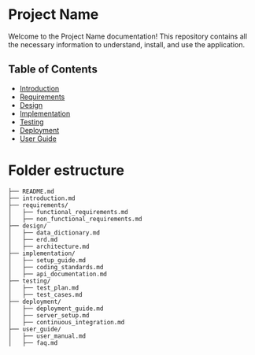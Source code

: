 # Project Name

Welcome to the Project Name documentation! This repository contains all the necessary information to understand, install, and use the application.

## Table of Contents
- [Introduction](introduction.md)
- [Requirements](requirements/)
- [Design](design/)
- [Implementation](implementation/)
- [Testing](testing/)
- [Deployment](deployment/)
- [User Guide](user_guide/)

# Folder estructure

```docs/
├── README.md
├── introduction.md
├── requirements/
│   ├── functional_requirements.md
│   ├── non_functional_requirements.md
├── design/
│   ├── data_dictionary.md
│   ├── erd.md
│   ├── architecture.md
├── implementation/
│   ├── setup_guide.md
│   ├── coding_standards.md
│   ├── api_documentation.md
├── testing/
│   ├── test_plan.md
│   ├── test_cases.md
├── deployment/
│   ├── deployment_guide.md
│   ├── server_setup.md
│   ├── continuous_integration.md
├── user_guide/
│   ├── user_manual.md
│   ├── faq.md
```
